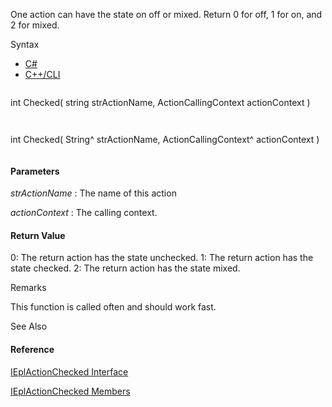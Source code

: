 One action can have the state on off or mixed. Return 0 for off, 1 for on, and 2 for mixed.

Syntax

* [C#](#i-syntax-CS)
* [C++/CLI](#i-syntax-CPP2005)

```
```
int Checked( 
   string strActionName,
   ActionCallingContext actionContext
)
```
```

```
```
int Checked( 
   String^ strActionName,
   ActionCallingContext^ actionContext
)
```
```

#### Parameters

*strActionName*
:   The name of this action

*actionContext*
:   The calling context.

#### Return Value

0: The return action has the state unchecked. 1: The return action has the state checked. 2: The return action has the state mixed.

Remarks

This function is called often and should work fast.



See Also

#### Reference

[IEplActionChecked Interface](Eplan.EplApi.AFu~Eplan.EplApi.ApplicationFramework.IEplActionChecked.html)
  
[IEplActionChecked Members](Eplan.EplApi.AFu~Eplan.EplApi.ApplicationFramework.IEplActionChecked_members.html)